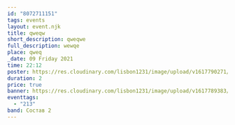 ```yaml
---
id: "8072711151"
tags: events
layout: event.njk
title: qweqw
short_description: qweqwe
full_description: wewqe
place: qweq
_date: 09 Friday 2021
time: 22:12
poster: https://res.cloudinary.com/lisbon1231/image/upload/v1617790271/iGECZYfJVeo_ruzlbf.jpg
duration: 2
price: true
banner: https://res.cloudinary.com/lisbon1231/image/upload/v1617789383/PkpiQD0DVXg_hjdkca.jpg
eventtags:
  - "213"
band: Состав 2
---
```

